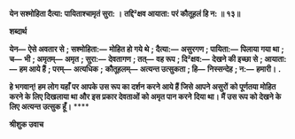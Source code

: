 **येन सश्मोहिता दैत्या: पायिताश्चामृतं सुरा: ।** **तद्दि²क्षव आयाता: परं कौतूहलं हि न: ॥ १३॥** 

**शब्दार्थ** 

**येन—** **ऐसे अवतार से** **; सश्मोहिता:—** **मोहित हो गये थे** **; दैत्या:—** **असुरगण** **; पायिता:—** **पिलाया गया था** **; च—** **भी** **; अमृतम्—** **अमृत** **; सुरा:—** **देवतागण** **; तत्—** **वह रूप** **; दि²क्षव:—** **देखने की इच्छा से** **; आयाता:—** **हम आये हैं** **; परम्—** **अत्यधिक** **;** **कौतूहलम्—** **अत्यन्त उत्सुकता** **; हि—** **निस्सन्देह** **; न:—** **हमारी।** **.** 

**हे भगवान्! हम लोग यहाँ पर आपके उस रूप का दर्शन करने आये हैं जिसे आपने असुरों** **को पूर्णतया मोहित करने के लिए दिखलाया था और इस प्रकार देवताओं को अमृत पान करने** **दिया था। मैं उस रूप को देखने के लिए अत्यन्त उत्सुक हूँ।** **** 

**श्रीशुक उवाच** 